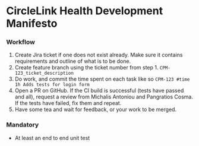 # CircleLink Health Development Manifesto

### Workflow

1. Create Jira ticket if one does not exist already. Make sure it contains requirements and outline of what is to be done.
2. Create feature branch using the ticket number from step 1. `CPM-123_ticket_description`
3. Do work, and commit the time spent on each task like so `CPM-123 #time 1h Adds tests for login form`
4. Open a PR on GitHub. If the CI build is successful (tests have passed and all), request a review from Michalis Antoniou and Pangratios Cosma. If the tests have failed, fix them and repeat.
5. Have some tea and wait for feedback, or your work to be merged.

### Mandatory
- At least an end to end unit test